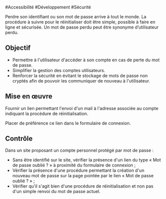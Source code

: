 
#Accessibilité #Développement #Sécurité

Perdre son identifiant ou son mot de passe arrive à tout le monde. La procédure à suivre pour le réinitialiser doit être simple, possible à faire en ligne et sécurisée. Un mot de passe perdu peut être synonyme d’utilisateur perdu.

Objectif
--------

*   Permettre à l'utilisateur d'accéder à son compte en cas de perte du mot de passe.
*   Simplifier la gestion des comptes utilisateurs.
*   Renforcer la sécurité en évitant le stockage de mots de passe non cryptés afin de pouvoir les communiquer de nouveau à l'utilisateur.

Mise en œuvre
-------------

Fournir un lien permettant l'envoi d'un mail à l'adresse associée au compte indiquant la procédure de réinitialisation.

Placer de préférence ce lien dans le formulaire de connexion.

Contrôle
--------

Dans un site proposant un compte personnel protégé par mot de passe :

*   Sans être identifié sur le site, vérifier la présence d'un lien du type « Mot de passe oublié ? » à proximité du formulaire de connexion ;
*   Vérifier la présence d'une procédure permettant la création d'un nouveau mot de passe sur la page pointée par le lien « Mot de passe oublié ? » ;
*   Vérifier qu'il s'agit bien d'une procédure de réinitialisation et non pas d'un simple renvoi du mot de passe actuel.
